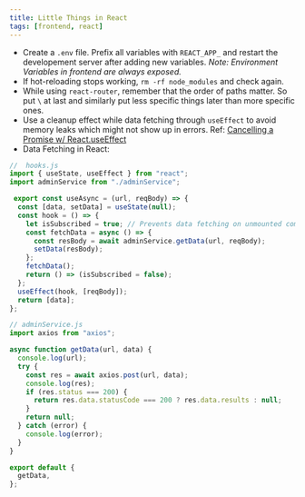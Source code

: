 ```yaml
---
title: Little Things in React
tags: [frontend, react]
---
```


- Create a `.env` file. Prefix all variables with `REACT_APP_` and restart the developement server after adding new variables. *Note: Environment Variables in frontend are always exposed.*
- If hot-reloading stops working, `rm -rf node_modules` and check again.
- While using `react-router`, remember that the order of paths matter. So put `\` at last and similarly put less specific things later than more specific ones.
- Use a cleanup effect while data fetching through `useEffect` to avoid memory leaks which might not show up in errors. Ref: [Cancelling a Promise w/ React.useEffect](https://juliangaramendy.dev/use-promise-subscription/)
- Data Fetching in React:

```js
//  hooks.js
import { useState, useEffect } from "react";
import adminService from "./adminService";

 export const useAsync = (url, reqBody) => {
  const [data, setData] = useState(null);
  const hook = () => {
    let isSubscribed = true; // Prevents data fetching on unmounted components
    const fetchData = async () => {
      const resBody = await adminService.getData(url, reqBody);
      setData(resBody);
    };
    fetchData();
    return () => (isSubscribed = false);
  };
  useEffect(hook, [reqBody]);
  return [data];
};

// adminService.js
import axios from "axios";

async function getData(url, data) {
  console.log(url);
  try {
    const res = await axios.post(url, data);
    console.log(res);
    if (res.status === 200) {
      return res.data.statusCode === 200 ? res.data.results : null;
    }
    return null;
  } catch (error) {
    console.log(error);
  }
}

export default {
  getData,
};
```